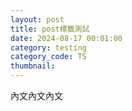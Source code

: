 ```yaml
---
layout: post
title: post標籤測試
date: 2024-08-17 00:01:00
category: testing
category_code: TS
thumbnail:
---
```


  
 內文內文內文



 